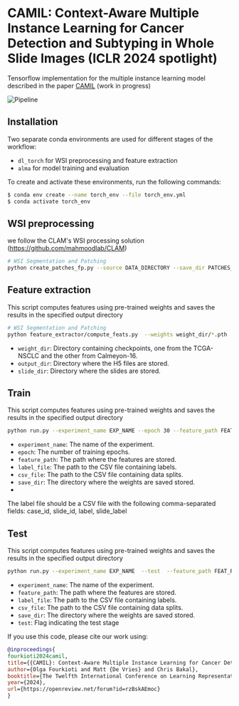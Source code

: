 # CAMIL: Context-Aware Multiple Instance Learning for Cancer Detection and Subtyping in Whole Slide Images (ICLR 2024 spotlight)
Tensorflow implementation for the multiple instance learning model described in the paper [CAMIL](https://arxiv.org/abs/2305.05314) (work in progress)

![Pipeline](assets/pipeline.png "An overview of the CAMIL model architecture. First, WSIs are preprocessed to separate tissue
from the background. Then, the WSIs are split into fixed-size tiles of size 256 × 256 and fed through a pre-
trained feature extractor to obtain feature representations of size 1024 for each tile. A Nystromformer module
then transforms these feature embeddings. These transformed feature embeddings are then used as input to
our neighbor-constrained attention module. This module allows attending over each patch and its neighboring
patches, generating a neighborhood descriptor of each tile’s closest neighbors, and calculating their attention
coefficients. The output layer then aggregates the tile-level attention scores produced in the previous layer to
emit a final slide classification score.")

## Installation
Two separate conda environments are used for different stages of the workflow:
- `dl_torch` for WSI preprocessing and feature extraction
- `alma` for model training and evaluation

To create and activate these environments, run the following commands:
```bash
$ conda env create --name torch_env --file torch_env.yml
$ conda activate torch_env
```
## WSI preprocessing
we follow the CLAM's WSI processing solution (https://github.com/mahmoodlab/CLAM)

```bash
# WSI Segmentation and Patching
python create_patches_fp.py --source DATA_DIRECTORY --save_dir PATCHES_RESULTS_DIRECTORY --patch_size 256 --preset bwh_biopsy.csv --seg --patch --stitch
```

## Feature extraction
This script computes features using pre-trained weights and saves the results in the specified output directory
```bash
# WSI Segmentation and Patching
python feature_extractor/compute_feats.py  --weights weight_dir/*.pth  --dataset "PATCHES_RESULTS_DIRECTORY/*" --output FEAT_RESULTS_DIRECTORY --slide_dir DATA_DIRECTORY 
```
- `weight_dir`: Directory containing checkpoints, one from the TCGA-NSCLC and the other from Calmeyon-16.
- `output_dir`: Directory where the H5 files are stored.
- `slide_dir`: Directory where the slides are stored.


## Train
This script computes features using pre-trained weights and saves the results in the specified output directory
```bash
python run.py --experiment_name EXP_NAME --epoch 30 --feature_path FEAT_RESULTS_DIRECTORY --label_file LABEL_FILE --csv_file SPLIT_DIR --save_dir WEIGHT_DIR
```
-  `experiment_name`: The name of the experiment.
-  `epoch`: The number of training epochs.
-  `feature_path`: The path where the features are stored.
-  `label_file`: The path to the CSV file containing labels.
-  `csv_file`: The path to the CSV file containing data splits.
-  `save_dir`: The directory where the weights are saved stored.
- 
The label file should be a CSV file with the following comma-separated fields:
case_id, slide_id, label, slide_label


## Test
This script computes features using pre-trained weights and saves the results in the specified output directory
```bash
python run.py --experiment_name EXP_NAME  --test  --feature_path FEAT_RESULTS_DIRECTORY --label_file LABEL_FILE --csv_file SPLIT_DIR --save_dir WEIGHT_DIR
```
-  `experiment_name`: The name of the experiment.
-  `feature_path`: The path where the features are stored.
-  `label_file`: The path to the CSV file containing labels.
-  `csv_file`: The path to the CSV file containing data splits.
-  `save_dir`: The directory where the weights are saved stored.
-  `test`: Flag indicating the test stage 



If you use this code, please cite our work using:
```bibtex
@inproceedings{
fourkioti2024camil,
title={{CAMIL}: Context-Aware Multiple Instance Learning for Cancer Detection and Subtyping in Whole Slide Images},
author={Olga Fourkioti and Matt {De Vries} and Chris Bakal},
booktitle={The Twelfth International Conference on Learning Representations},
year={2024},
url={https://openreview.net/forum?id=rzBskAEmoc}
}
```
